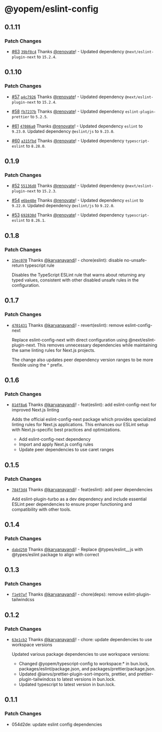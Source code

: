 # @yopem/eslint-config

## 0.1.11

### Patch Changes

- [#63](https://github.com/yopem/tooling/pull/63)
  [`39bf0c4`](https://github.com/yopem/tooling/commit/39bf0c47fff6373c3e86ed435109a51dd41cf49d)
  Thanks [@renovate](https://github.com/apps/renovate)! - Updated dependency
  `@next/eslint-plugin-next` to `15.2.4`.

## 0.1.10

### Patch Changes

- [#57](https://github.com/yopem/tooling/pull/57)
  [`a4c7926`](https://github.com/yopem/tooling/commit/a4c7926f2c39cbf1be7448bba4ac634ac5f7c106)
  Thanks [@renovate](https://github.com/apps/renovate)! - Updated dependency
  `@next/eslint-plugin-next` to `15.2.4`.

- [#58](https://github.com/yopem/tooling/pull/58)
  [`fb7237b`](https://github.com/yopem/tooling/commit/fb7237bc06837af34c0805e285f796ab90d5de8e)
  Thanks [@renovate](https://github.com/apps/renovate)! - Updated dependency
  `eslint-plugin-prettier` to `5.2.5`.

- [#61](https://github.com/yopem/tooling/pull/61)
  [`47086a0`](https://github.com/yopem/tooling/commit/47086a08cce146c7bf68f1f1a64f9d6540efabdb)
  Thanks [@renovate](https://github.com/apps/renovate)! - Updated dependency
  `eslint` to `9.23.0`. Updated dependency `@eslint/js` to `9.23.0`.

- [#60](https://github.com/yopem/tooling/pull/60)
  [`a315fbd`](https://github.com/yopem/tooling/commit/a315fbda02411443b723a38334f193951726a6c0)
  Thanks [@renovate](https://github.com/apps/renovate)! - Updated dependency
  `typescript-eslint` to `8.28.0`.

## 0.1.9

### Patch Changes

- [#52](https://github.com/yopem/tooling/pull/52)
  [`55136d8`](https://github.com/yopem/tooling/commit/55136d8a90391d5a255a920ee0ca55aa3f7d29c4)
  Thanks [@renovate](https://github.com/apps/renovate)! - Updated dependency
  `@next/eslint-plugin-next` to `15.2.3`.

- [#54](https://github.com/yopem/tooling/pull/54)
  [`e6be48e`](https://github.com/yopem/tooling/commit/e6be48e9dc2036a2b630cdd36e5e82279d84b065)
  Thanks [@renovate](https://github.com/apps/renovate)! - Updated dependency
  `eslint` to `9.22.0`. Updated dependency `@eslint/js` to `9.22.0`.

- [#53](https://github.com/yopem/tooling/pull/53)
  [`692830d`](https://github.com/yopem/tooling/commit/692830d2d9d21e756adcb8b2d46421632f17fbf5)
  Thanks [@renovate](https://github.com/apps/renovate)! - Updated dependency
  `typescript-eslint` to `8.26.1`.

## 0.1.8

### Patch Changes

- [`15ec070`](https://github.com/yopem/tooling/commit/15ec07066d60d113509d23f964a7fc27697f001e)
  Thanks [@karyanayandi](https://github.com/karyanayandi)! - chore(eslint):
  disable no-unsafe-return typescript rule

  Disables the TypeScript ESLint rule that warns about returning any typed
  values, consistent with other disabled unsafe rules in the configuration.

## 0.1.7

### Patch Changes

- [`4701431`](https://github.com/yopem/tooling/commit/4701431d627bef2053c320a92f62676b29fd7b4d)
  Thanks [@karyanayandi](https://github.com/karyanayandi)! - revert(eslint):
  remove eslint-config-next

  Replace eslint-config-next with direct configuration using
  @next/eslint-plugin-next. This removes unnecessary dependencies while
  maintaining the same linting rules for Next.js projects.

  The change also updates peer dependency version ranges to be more flexible
  using the ^ prefix.

## 0.1.6

### Patch Changes

- [`81df8a6`](https://github.com/yopem/tooling/commit/81df8a6a55bd4a972456f0648dc8f7a5ff3733a6)
  Thanks [@karyanayandi](https://github.com/karyanayandi)! - feat(eslint): add
  eslint-config-next for improved Next.js linting

  Adds the official eslint-config-next package which provides specialized
  linting rules for Next.js applications. This enhances our ESLint setup with
  Next.js-specific best practices and optimizations.

  - Add eslint-config-next dependency
  - Import and apply Next.js config rules
  - Update peer dependencies to use caret ranges

## 0.1.5

### Patch Changes

- [`784f3d4`](https://github.com/yopem/tooling/commit/784f3d40bbdb2ed16d3af1428007d0f35547e293)
  Thanks [@karyanayandi](https://github.com/karyanayandi)! - feat(eslint): add
  peer dependencies

  Add eslint-plugin-turbo as a dev dependency and include essential ESLint peer
  dependencies to ensure proper functioning and compatibility with other tools.

## 0.1.4

### Patch Changes

- [`dabd250`](https://github.com/yopem/tooling/commit/dabd2502ff436cf94c4367e60f1ce0a5ec41f199)
  Thanks [@karyanayandi](https://github.com/karyanayandi)! - Replace
  @types/eslint\_\_js with @types/eslint package to align with correct

## 0.1.3

### Patch Changes

- [`f1e97af`](https://github.com/yopem/tooling/commit/f1e97af56ba714ea7aa737d3b4409bdc096e9647)
  Thanks [@karyanayandi](https://github.com/karyanayandi)! - chore(deps): remove
  eslint-plugin-tailwindcss

## 0.1.2

### Patch Changes

- [`63e1cb2`](https://github.com/yopem/tooling/commit/63e1cb219dc1bb6de722db004b5648c1ba00b34f)
  Thanks [@karyanayandi](https://github.com/karyanayandi)! - chore: update
  dependencies to use workspace versions

  Updated various package dependencies to use workspace versions:

  - Changed @yopem/typescript-config to workspace:\* in bun.lock,
    packages/eslint/package.json, and packages/prettier/package.json.
  - Updated @ianvs/prettier-plugin-sort-imports, prettier, and
    prettier-plugin-tailwindcss to latest versions in bun.lock.
  - Updated typescript to latest version in bun.lock.

## 0.1.1

### Patch Changes

- 054d2de: update eslint config dependencies
